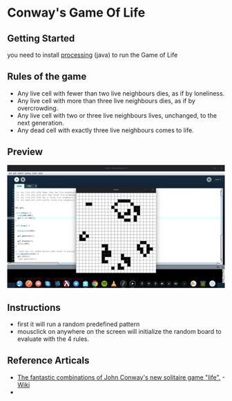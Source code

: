 # Conway's Game Of Life

## Getting Started
you need to install [processing](https://processing.org/) (java) to run the Game of Life

## Rules of the game
  - Any live cell with fewer than two live neighbours dies, as if by loneliness.
  - Any live cell with more than three live neighbours dies, as if by overcrowding.
  - Any live cell with two or three live neighbours lives, unchanged, to the next generation.
  - Any dead cell with exactly three live neighbours comes to life.
## Preview
 ![](SS.png)

## Instructions
  - first it will run a random predefined pattern
  - mousclick on anywhere on the screen will initialize the random board to evaluate with the 4 rules.
## Reference Articals
  - [The fantastic combinations of John Conway's new solitaire game "life".](http://www.ibiblio.org/lifepatterns/october1970.html)
  -[Wiki](https://en.wikipedia.org/wiki/Conway%27s_Game_of_Life)
  -
